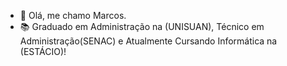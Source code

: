 - 👋 Olá, me chamo Marcos.
- 📚 Graduado em Administração na (UNISUAN), Técnico em Administração(SENAC) e Atualmente Cursando Informática na (ESTÁCIO)!

<!---
MviniciusN21/MviniciusN21 is a ✨ special ✨ repository because its `README.md` (this file) appears on your GitHub profile.
You can click the Preview link to take a look at your changes.
--->
